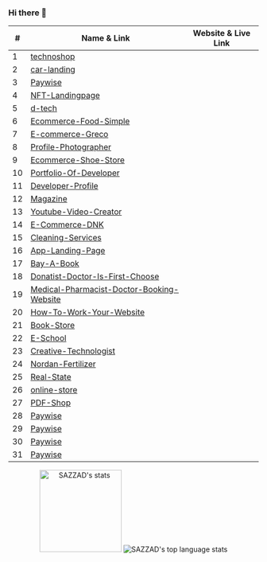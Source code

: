 ### Hi there 👋

|#|Name & Link|Website & Live Link|
|--|------|------|
|1|[technoshop](https://github.com/mdsazzad0002/technoshop)||
|2|[car-landing](https://github.com/mdsazzad0002/car-landing)||
|3|[Paywise](https://github.com/mdsazzad0002/Paywise)||
|4|[NFT-Landingpage](https://github.com/mdsazzad0002/NFT-Landingpage)||
|5|[d-tech](https://github.com/mdsazzad0002/d-tech)||
|6|[Ecommerce-Food-Simple](https://github.com/mdsazzad0002/Ecommerce-Food-Simple)||
|7|[E-commerce-Greco](https://github.com/mdsazzad0002/E-commerce-Greco)||
|8|[Profile-Photographer](https://github.com/mdsazzad0002/Profile-Photographer)||
|9|[Ecommerce-Shoe-Store](https://github.com/mdsazzad0002/Ecommerce-Shoe-Store)||
|10|[Portfolio-Of-Developer](https://github.com/mdsazzad0002/Portfolio-Of-Developer)||
|11|[Developer-Profile](https://github.com/mdsazzad0002/Developer-Profile)||
|12|[Magazine](https://github.com/mdsazzad0002/Magazine)||
|13|[Youtube-Video-Creator](https://github.com/mdsazzad0002/Youtube-Video-Creator)||
|14|[E-Commerce-DNK](https://github.com/mdsazzad0002/E-Commerce-DNK)||
|15|[Cleaning-Services](https://github.com/mdsazzad0002/Cleaning-Services)||
|16|[App-Landing-Page](https://github.com/mdsazzad0002/App-Landing-Page)||
|17|[Bay-A-Book](https://github.com/mdsazzad0002/Bay-A-Book)||
|18|[Donatist-Doctor-Is-First-Choose](https://github.com/mdsazzad0002/Donatist-Doctor-Is-First-Choose)||
|19|[Medical-Pharmacist-Doctor-Booking-Website](https://github.com/mdsazzad0002/Medical-Pharmacist-Doctor-Booking-Website)||
|20|[How-To-Work-Your-Website](https://github.com/mdsazzad0002/How-To-Work-Your-Website)||
|21|[Book-Store](https://github.com/mdsazzad0002/Book-Store)||
|22|[E-School](https://github.com/mdsazzad0002/E-School)||
|23|[Creative-Technologist](https://github.com/mdsazzad0002/Creative-Technologist)||
|24|[Nordan-Fertilizer](https://github.com/mdsazzad0002/Nordan-Fertilizer)||
|25|[Real-State](https://github.com/mdsazzad0002/Real-State)||
|26|[online-store](https://github.com/mdsazzad0002/online-store)||
|27|[PDF-Shop](https://github.com/mdsazzad0002/PDF-Shop)||
|28|[Paywise](https://github.com/mdsazzad0002/Paywise)||
|29|[Paywise](https://github.com/mdsazzad0002/Paywise)||
|30|[Paywise](https://github.com/mdsazzad0002/Paywise)||
|31|[Paywise](https://github.com/mdsazzad0002/Paywise)||


<p align="center" >
    <img height="165"  src="https://github-readme-stats.vercel.app/api?username=mdsazzad0002&count_private=true&include_all_commits=true&theme=tokyonight" alt="SAZZAD's stats" />
    <img src="https://github-readme-stats.vercel.app/api/top-langs/?username=mdsazzad0002&layout=compact&theme=tokyonight" alt="SAZZAD's top language stats" />

</p>

